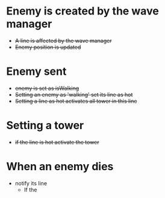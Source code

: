 # Enemy is created by the wave manager
  * ~~A line is affected by the wave manager~~
  * ~~Enemy position is updated~~

# Enemy sent
 * ~~enemy is set as isWalking~~
 * ~~Setting an enemy as 'walking' set its line as hot~~
 * ~~Setting a line as hot activates all tower in this line~~

# Setting a tower
 * ~~if the line is hot activate the tower~~

# When an enemy dies
 * notify its line
   * If the


